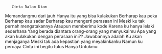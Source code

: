        Cinta Dalam Diam

Memandangmu dari jauh
Hanya itu yang bisa kulakukan
Berharap kau peka
Berharap kau sadar
Berharap kau mengerti perasaan ini
Meski ku tak pernah mengatakannya
Ataupun memberimu kode
Karena ku hanya lelaki sederhana
Yang berada diantara orang-orang yang menyukaimu
Apa yang akan kulakukan dengan perasaan ini??
Jawabannya adalah
Ku akan menjaganya
Meski tak ada kepastian yang meyakinkanku
Namun ku percaya
Cinta ini begitu tulus
Hanya Untukmu
